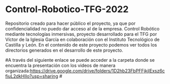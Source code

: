 # Control-Robotico-TFG-2022
Repositorio creado para hacer público el proyecto, ya que por confidencialidad no puedo dar acceso al de la empresa.
Control Robótico mediante tecnologías inmersivas, proyecto desarrollado para el TFG por Víctor de la Iglesia García en colaboración con el Instituto Tecnológico de Castilla y León.
En el contenido de este proyecto podemos ver todos los directorios generados en el desarrollo de este proyecto.

#A través del siguiente enlace se puede acceder a la carpeta donde se encuentra la presentación con los videos de manera organizada:https://drive.google.com/drive/folders/1D2hb23FbPFFjkjlExsz6cfiuL2dkHIIo?usp=sharing #